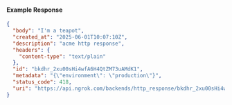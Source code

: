 <!-- Code generated for API Clients. DO NOT EDIT. -->

#### Example Response

```json
{
  "body": "I'm a teapot",
  "created_at": "2025-06-01T10:07:10Z",
  "description": "acme http response",
  "headers": {
    "content-type": "text/plain"
  },
  "id": "bkdhr_2xu00sHi4wfA6H4QtZM73uAMdK1",
  "metadata": "{\"environment\": \"production\"}",
  "status_code": 418,
  "uri": "https://api.ngrok.com/backends/http_response/bkdhr_2xu00sHi4wfA6H4QtZM73uAMdK1"
}
```
